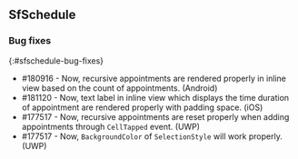 ## SfSchedule

### Bug fixes
{:#sfschedule-bug-fixes}

*  \#180916 - Now, recursive appointments are rendered properly in inline view based on the count of appointments. (Android)     
*  \#181120 - Now, text label in inline view which displays the time duration of appointment are rendered properly with padding space. (iOS)
*  \#177517 - Now, recursive appointments are reset properly when adding appointments through `CellTapped` event. (UWP)
*  \#177517 - Now, `BackgroundColor` of `SelectionStyle` will work properly. (UWP)
